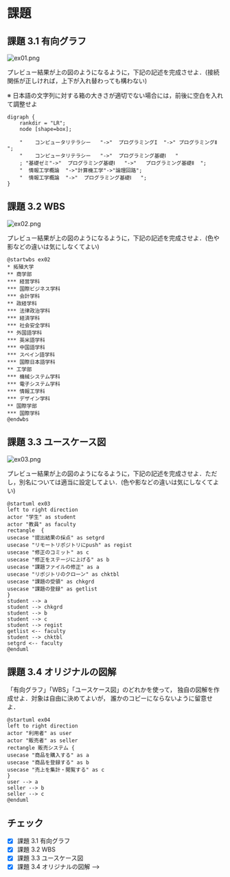 # 課題

## 課題 3.1 有向グラフ

![ex01.png](ex01.png)

プレビュー結果が上の図のようになるように，下記の記述を完成させよ．(接続関係が正しければ，上下が入れ替わっても構わない)

※ 日本語の文字列に対する箱の大きさが適切でない場合には，前後に空白を入れて調整せよ

```graphviz
digraph {
    rankdir = "LR";
    node [shape=box];

    "    コンピュータリテラシー   "->"  プログラミングI  "->" プログラミングⅡ  ";
    "    コンピュータリテラシー   "->"  プログラミング基礎Ⅰ   "
    ; "基礎ゼミ"->"  プログラミング基礎Ⅰ   "->"   プログラミング基礎Ⅱ  ";
    "  情報工学概論  "->"計算機工学"->"論理回路";
    "  情報工学概論  "->"  プログラミング基礎Ⅰ   ";
}
```

## 課題 3.2 WBS

![ex02.png](ex02.png)

プレビュー結果が上の図のようになるように，下記の記述を完成させよ．(色や影などの違いは気にしなくてよい)

```plantUML
@startwbs ex02
* 拓殖大学
** 商学部
*** 経営学科
*** 国際ビジネス学科
*** 会計学科
** 政経学科
*** 法律政治学科
*** 経済学科
*** 社会安全学科
** 外国語学科
*** 英米語学科
*** 中国語学科
*** スペイン語学科
*** 国際日本語学科
** 工学部
*** 機械システム学科
*** 電子システム学科
*** 情報工学科
*** デザイン学科
** 国際学部
*** 国際学科
@endwbs
```

## 課題 3.3 ユースケース図

![ex03.png](ex03.png)

プレビュー結果が上の図のようになるように，下記の記述を完成させよ．ただし，別名については適当に設定してよい．(色や影などの違いは気にしなくてよい)

```plantUML
@startuml ex03
left to right direction
actor "学生" as student
actor "教員" as faculty
rectangle  {
usecase "提出結果の採点" as setgrd
usecase "リモートリポジトリにpush" as regist
usecase "修正のコミット" as c
usecase "修正をステージに上げる" as b
usecase "課題ファイルの修正" as a
usecase "リポジトリのクローン" as chktbl
usecase "課題の受領" as chkgrd
usecase "課題の登録" as getlist
}
student --> a
student --> chkgrd
student --> b
student --> c
student --> regist
getlist <-- faculty
student --> chktbl
setgrd <-- faculty
@enduml
```

## 課題 3.4 オリジナルの図解

「有向グラフ」「WBS」「ユースケース図」のどれかを使って，
独自の図解を作成せよ．対象は自由に決めてよいが，
誰かのコピーにならないように留意せよ．

```plantUML
@startuml ex04
left to right direction
actor "利用者" as user
actor "販売者" as seller
rectangle 販売システム {
usecase "商品を購入する" as a
usecase "商品を登録する" as b
usecase "売上を集計・閲覧する" as c
}
user --> a
seller --> b
seller --> c
@enduml
```


## チェック
- [x] 課題 3.1 有向グラフ
- [x] 課題 3.2 WBS
- [x] 課題 3.3 ユースケース図
- [x] 課題 3.4 オリジナルの図解 -->
